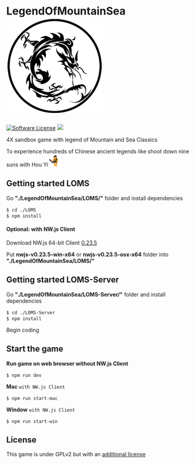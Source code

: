 # LegendOfMountainSea ![icon](https://raw.githubusercontent.com/SkyHarp/LegendOfMountainSea/master/LOMS.png)

[![Software License](https://img.shields.io/badge/license-GPLv2-brightgreen.svg)](LICENSE)
<a href="https://gitter.im/LegendOfMountainSea/LegendOfMountainSea" target="_blank">
  <img src="https://badges.gitter.im/LegendOfMountainSea/LegendOfMountainSea.svg">
</a>

4X sandbox game with legend of Mountain and Sea Classics

To experience hundreds of Chinese ancient legends like shoot down nine suns with Hou Yi ![houyi](https://raw.githubusercontent.com/SkyHarp/LegendOfMountainSea/29658a4a17790c286689522952b1cc8c90dce7ef/LOMS/houyi_walk.gif)

## Getting started LOMS

Go **"./LegendOfMountainSea/LOMS/"** folder and install dependencies
```
$ cd ./LOMS
$ npm install
```
#### Optional: with NW.js Client
Download NW.js 64-bit Client [0.23.5](https://dl.nwjs.io/v0.23.5/)

Put **nwjs-v0.23.5-win-x64** or **nwjs-v0.23.5-osx-x64** folder into **"./LegendOfMountainSea/LOMS/"**

## Getting started LOMS-Server

Go **"./LegendOfMountainSea/LOMS-Server/"** folder and install dependencies
```
$ cd ./LOMS-Server
$ npm install
```
Begin coding

## Start the game
**Run game on web browser without NW.js Client**
```
$ npm run dev
```
**Mac** `with NW.js Client`
```
$ npm run start-mac
```
**Window** `with NW.js Client`
```
$ npm run start-win
```

## License
This game is under GPLv2 but with an [additional license](https://github.com/SkyHarp/LegendOfMountainSea/blob/master/ADDTIONAL-LICENSE)
